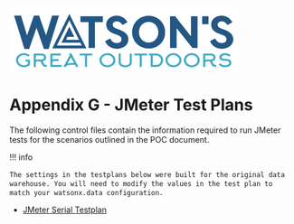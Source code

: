 ![Watsons](wxd-images/watsons-go-logo-small.png)

# Appendix G - JMeter Test Plans

The following control files contain the information required to run JMeter tests for the scenarios outlined in the POC document. 

!!! info

    The settings in the testplans below were built for the original data warehouse. You will need to modify the values in the test plan to match your watsonx.data configuration.

* [JMeter Serial Testplan](./wxd-files/watsonsPoC-Serial-testplan.jmx)